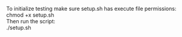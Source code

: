 To initialize testing make sure setup.sh has execute file permissions: \
chmod +x setup.sh \
Then run the script: \
./setup.sh